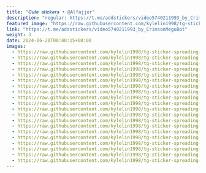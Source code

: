 ```yaml
---
title: "𝑪𝒖𝒕𝒆 𝒔𝒕𝒊𝒄𝒌𝒆𝒓𝒔 • @Alfajjor"
description: "regular: https://t.me/addstickers/video5740211993_by_CrimsonMeguBot"
featured_image: "https://raw.githubusercontent.com/kylelin1998/tg-sticker-spreading-worldwide-images/main/img/05cd0cde-1dc2-4e23-9943-4aba8be0deb3.jpg"
link: "https://t.me/addstickers/video5740211993_by_CrimsonMeguBot"
weight: 3
date: 2024-06-20T08:40:15+08:00
images:
  - https://raw.githubusercontent.com/kylelin1998/tg-sticker-spreading-worldwide-images/main/img/05cd0cde-1dc2-4e23-9943-4aba8be0deb3.jpg
  - https://raw.githubusercontent.com/kylelin1998/tg-sticker-spreading-worldwide-images/main/img/31641036-1765-4278-88f2-459604602166.jpg
  - https://raw.githubusercontent.com/kylelin1998/tg-sticker-spreading-worldwide-images/main/img/59d94912-0345-4f96-924f-551f1eeded71.jpg
  - https://raw.githubusercontent.com/kylelin1998/tg-sticker-spreading-worldwide-images/main/img/5541ee16-0bd3-4594-9c2c-977d57176c2f.jpg
  - https://raw.githubusercontent.com/kylelin1998/tg-sticker-spreading-worldwide-images/main/img/ed33c57b-68dc-4aad-9ae2-33f718e7263b.jpg
  - https://raw.githubusercontent.com/kylelin1998/tg-sticker-spreading-worldwide-images/main/img/a5624013-e7ca-4e4f-b755-99d8c365c3b1.jpg
  - https://raw.githubusercontent.com/kylelin1998/tg-sticker-spreading-worldwide-images/main/img/1632f425-a483-4b81-8bae-6c505cba2842.jpg
  - https://raw.githubusercontent.com/kylelin1998/tg-sticker-spreading-worldwide-images/main/img/ebd5e16c-ff37-466f-937a-40a96d8ff1cc.jpg
  - https://raw.githubusercontent.com/kylelin1998/tg-sticker-spreading-worldwide-images/main/img/68736e37-2779-4fb8-8c55-1e964e732b6f.jpg
  - https://raw.githubusercontent.com/kylelin1998/tg-sticker-spreading-worldwide-images/main/img/cd5d5a3e-9f16-46a7-9b5d-cd2b580dac25.jpg
  - https://raw.githubusercontent.com/kylelin1998/tg-sticker-spreading-worldwide-images/main/img/e96c435d-5297-4fe8-bd50-6c299c9e7c5f.jpg
  - https://raw.githubusercontent.com/kylelin1998/tg-sticker-spreading-worldwide-images/main/img/a41415de-5ce3-4946-b8b8-5e964e9fc5d6.jpg
  - https://raw.githubusercontent.com/kylelin1998/tg-sticker-spreading-worldwide-images/main/img/4f333a78-7d81-4965-ba07-8d7d7d01964c.jpg
  - https://raw.githubusercontent.com/kylelin1998/tg-sticker-spreading-worldwide-images/main/img/c55496b9-8b8b-49dc-9a99-14dad2f5a4fb.jpg
  - https://raw.githubusercontent.com/kylelin1998/tg-sticker-spreading-worldwide-images/main/img/a76f71d2-fab9-4b95-b120-2ed11d5ec899.jpg
  - https://raw.githubusercontent.com/kylelin1998/tg-sticker-spreading-worldwide-images/main/img/dc87c0ca-dc2e-4a2b-a786-987a69253b6e.jpg
  - https://raw.githubusercontent.com/kylelin1998/tg-sticker-spreading-worldwide-images/main/img/4b10505b-6b36-4702-a443-92ff88162916.jpg
  - https://raw.githubusercontent.com/kylelin1998/tg-sticker-spreading-worldwide-images/main/img/c29849f0-e6c5-4ebe-a4ea-83dc17daea38.jpg
  - https://raw.githubusercontent.com/kylelin1998/tg-sticker-spreading-worldwide-images/main/img/9cfbbacf-45e5-40b6-9fd6-5bf942953481.jpg
  - https://raw.githubusercontent.com/kylelin1998/tg-sticker-spreading-worldwide-images/main/img/111b06dd-545a-461e-bd26-0a41df8b768a.jpg
---
```

